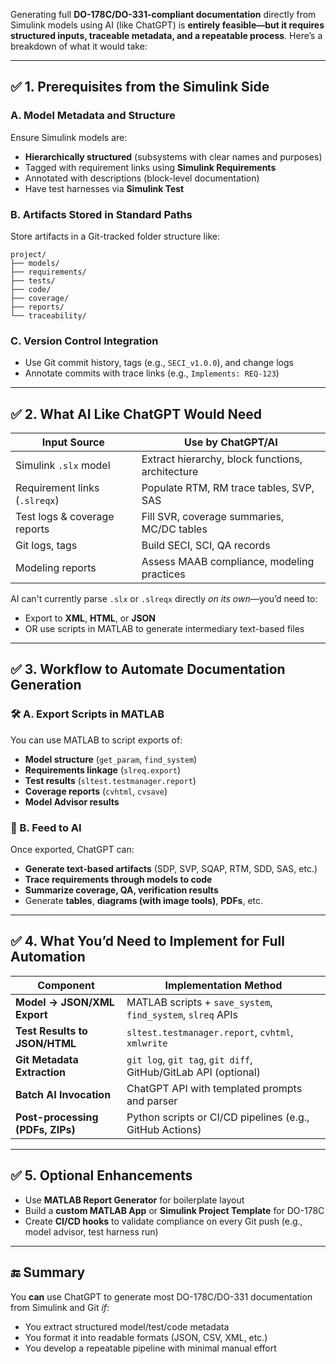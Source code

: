 Generating full **DO-178C/DO-331-compliant documentation** directly from Simulink models using AI (like ChatGPT) is **entirely feasible—but it requires structured inputs, traceable metadata, and a repeatable process**. Here’s a breakdown of what it would take:

---

## ✅ 1. **Prerequisites from the Simulink Side**

### A. **Model Metadata and Structure**

Ensure Simulink models are:

* **Hierarchically structured** (subsystems with clear names and purposes)
* Tagged with requirement links using **Simulink Requirements**
* Annotated with descriptions (block-level documentation)
* Have test harnesses via **Simulink Test**

### B. **Artifacts Stored in Standard Paths**

Store artifacts in a Git-tracked folder structure like:

```
project/
├── models/
├── requirements/
├── tests/
├── code/
├── coverage/
├── reports/
└── traceability/
```

### C. **Version Control Integration**

* Use Git commit history, tags (e.g., `SECI_v1.0.0`), and change logs
* Annotate commits with trace links (e.g., `Implements: REQ-123`)

---

## ✅ 2. **What AI Like ChatGPT Would Need**

| Input Source                  | Use by ChatGPT/AI                                |
| ----------------------------- | ------------------------------------------------ |
| Simulink `.slx` model         | Extract hierarchy, block functions, architecture |
| Requirement links (`.slreqx`) | Populate RTM, RM trace tables, SVP, SAS          |
| Test logs & coverage reports  | Fill SVR, coverage summaries, MC/DC tables       |
| Git logs, tags                | Build SECI, SCI, QA records                      |
| Modeling reports              | Assess MAAB compliance, modeling practices       |

AI can't currently parse `.slx` or `.slreqx` directly *on its own*—you’d need to:

* Export to **XML**, **HTML**, or **JSON**
* OR use scripts in MATLAB to generate intermediary text-based files

---

## ✅ 3. **Workflow to Automate Documentation Generation**

### 🛠️ A. **Export Scripts in MATLAB**

You can use MATLAB to script exports of:

* **Model structure** (`get_param`, `find_system`)
* **Requirements linkage** (`slreq.export`)
* **Test results** (`sltest.testmanager.report`)
* **Coverage reports** (`cvhtml`, `cvsave`)
* **Model Advisor results**

### 🧠 B. **Feed to AI**

Once exported, ChatGPT can:

* **Generate text-based artifacts** (SDP, SVP, SQAP, RTM, SDD, SAS, etc.)
* **Trace requirements through models to code**
* **Summarize coverage, QA, verification results**
* Generate **tables**, **diagrams (with image tools)**, **PDFs**, etc.

---

## ✅ 4. What You’d Need to Implement for Full Automation

| Component                        | Implementation Method                                          |
| -------------------------------- | -------------------------------------------------------------- |
| **Model → JSON/XML Export**      | MATLAB scripts + `save_system`, `find_system`, `slreq` APIs    |
| **Test Results to JSON/HTML**    | `sltest.testmanager.report`, `cvhtml`, `xmlwrite`              |
| **Git Metadata Extraction**      | `git log`, `git tag`, `git diff`, GitHub/GitLab API (optional) |
| **Batch AI Invocation**          | ChatGPT API with templated prompts and parser                  |
| **Post-processing (PDFs, ZIPs)** | Python scripts or CI/CD pipelines (e.g., GitHub Actions)       |

---

## ✅ 5. Optional Enhancements

* Use **MATLAB Report Generator** for boilerplate layout
* Build a **custom MATLAB App** or **Simulink Project Template** for DO-178C
* Create **CI/CD hooks** to validate compliance on every Git push (e.g., model advisor, test harness run)

---

## 🔚 Summary

You **can** use ChatGPT to generate most DO-178C/DO-331 documentation from Simulink and Git *if*:

* You extract structured model/test/code metadata
* You format it into readable formats (JSON, CSV, XML, etc.)
* You develop a repeatable pipeline with minimal manual effort

